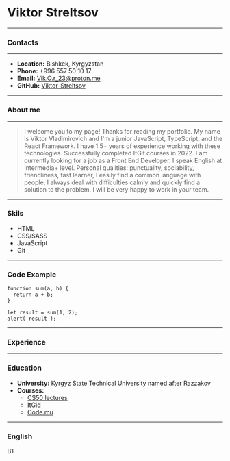 # Viktor Streltsov
***
### Contacts
***
* __Location:__ Bishkek, Kyrgyzstan
* __Phone:__ +996 557 50 10 17
* __Email:__ Vik.O.r_23@proton.me
* __GitHub:__ [Viktor-Streltsov](https://github.com/Viktor-Streltsov)
***
### About me
***
> I welcome you to my page! Thanks for reading my portfolio. My name is Viktor Vladimirovich and I'm a junior JavaScript, TypeScript, and the React Framework. I have 1.5+ years of experience working with these technologies. Successfully completed ItGit courses in 2022. I am currently looking for a job as a Front End Developer. I speak English at Intermedia+ level. Personal qualities: punctuality, sociability, friendliness, fast learner, I easily find a common language with people, I always deal with difficulties calmly and quickly find a solution to the problem. I will be very happy to work in your team.
***
### Skils
* HTML
* CSS/SASS
* JavaScript
* Git
***
### Code Example
```
function sum(a, b) {
  return a + b;
}

let result = sum(1, 2);
alert( result );
```
***
### Experience
***
### Education
* __University:__ Kyrgyz State Technical University named after Razzakov
* __Courses:__
    + [CS50 lectures](https://www.youtube.com/channel/UCcabW7890RKJzL968QWEykA)
    + [ItGid](https://cabinet.itgid.info/ru)
    + [Code.mu](https://code.mu/ru/javascript/book/prime/)
***
### English
B1

